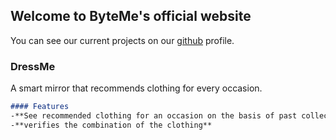 ## Welcome to ByteMe's official website

You can see our current projects on our [github](https://github.com/team-byteMe) profile. 

### DressMe

A smart mirror that recommends clothing for every occasion.

```markdown
#### Features
-**See recommended clothing for an occasion on the basis of past collection of photos** 
-**verifies the combination of the clothing**
```
